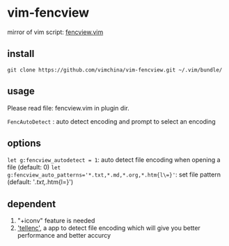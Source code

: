 # vim-fencview
mirror of vim script: [fencview.vim](http://www.vim.org/scripts/script.php?script_id=1708)

## install

`git clone https://github.com/vimchina/vim-fencview.git ~/.vim/bundle/`

## usage

Please read file: fencview.vim in plugin dir.

`FencAutoDetect` : auto detect encoding and prompt to select an encoding

## options

`let g:fencview_autodetect = 1`: auto detect file encoding when opening a file (default: 0)
`let g:fencview_auto_patterns='*.txt,*.md,*.org,*.htm{l\=}'`: set file pattern (default: '*.txt,*.htm{l\=}')

## dependent

1. "+iconv" feature is needed
2. ['tellenc'](https://github.com/adah1972/tellenc), a app to detect file encoding which will give you better performance and better accurcy
